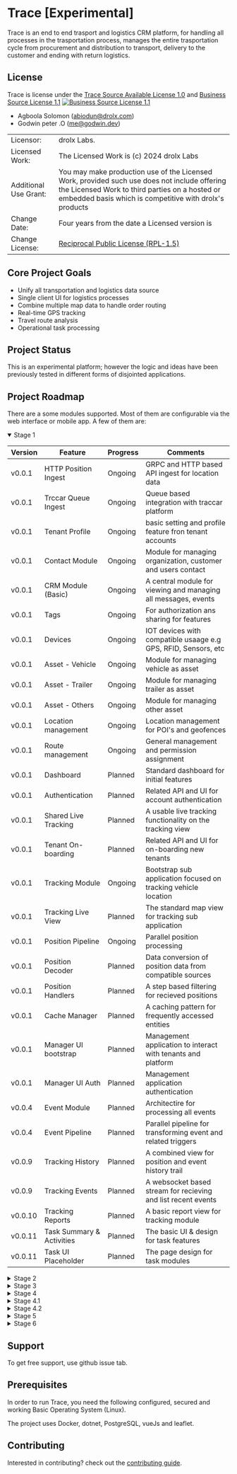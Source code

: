 # Trace [Experimental]

Trace is an end to end trasport and logistics CRM platform, for handling all processes in the trasportation process,
manages the entire trasportation cycle from procurement and distribution to transport,
delivery to the customer and ending with return logistics.

## License

Trace is license under the [Trace Source Available License 1.0](./LICENSE.md) and [Business Source License 1.1](./LICENSE\(BSL\).md) [![Business Source License 1.1](https://img.shields.io/badge/license-BSL--1.1-blue.svg?style=flat-square)](./LICENSE\(BSL\).md)

- Agboola Solomon ([abiodun@drolx.com](mailto:abiodun@drolx.com))
- Godwin peter .O ([me@godwin.dev](mailto:me@godwin.dev))

|                       |                                                                                                                                                                                                           |
| --------------------- | --------------------------------------------------------------------------------------------------------------------------------------------------------------------------------------------------------- |
| Licensor:             | drolx Labs.                                                                                                                                                                                          |
| Licensed Work:        | The Licensed Work is (c) 2024 drolx Labs                                                                                                                                                             |
| Additional Use Grant: | You may make production use of the Licensed Work, provided such use does not include offering the Licensed Work to third parties on a hosted or embedded basis which is competitive with drolx's products |
| Change Date:          | Four years from the date a Licensed version is                                                                                                                                                            |
| Change License:       | [Reciprocal Public License \(RPL-1.5\)](./LICENSE\(Change\).md)                                                                                                                                           |

## Core Project Goals
* Unify all transportation and logistics data source
* Single client UI for logistics processes
* Combine multiple map data to handle order routing
* Real-time GPS tracking
* Travel route analysis
* Operational task processing


## Project Status
This is an experimental platform; however the logic and ideas have been previously tested
in different forms of disjointed applications.


## Project Roadmap

There are a some modules supported. Most of them are configurable via the web
interface or mobile app. A few of them are:

<details open>
  <summary>Stage 1</summary>
  
| Version | Feature                   | Progress | Comments                                                       |
| ------- | ------------------------- | -------- | -------------------------------------------------------------- |
| v0.0.1  | HTTP Position Ingest      | Ongoing  | GRPC and HTTP based API ingest for location data               |
| v0.0.1  | Trccar Queue Ingest       | Ongoing  | Queue based integration with traccar platform                  |
| v0.0.1  | Tenant Profile            | Ongoing  | basic setting and profile feature fron tenant accounts         |
| v0.0.1  | Contact Module            | Ongoing  | Module for managing organization, customer and users contact   |
| v0.0.1  | CRM Module (Basic)        | Ongoing  | A central module for viewing and managing all messages, events |
| v0.0.1  | Tags                      | Ongoing  | For authorization ans sharing for features                     |
| v0.0.1  | Devices                   | Ongoing  | IOT devices with compatible usaage e.g GPS, RFID, Sensors, etc |
| v0.0.1  | Asset - Vehicle           | Ongoing  | Module for managing vehicle as asset                           |
| v0.0.1  | Asset - Trailer           | Ongoing  | Module for managing trailer as asset                           |
| v0.0.1  | Asset - Others            | Ongoing  | Module for managing other asset                                |
| v0.0.1  | Location management       | Ongoing  | Location management for POI's and geofences                    |
| v0.0.1  | Route management          | Ongoing  | General management and permission assignment                   |
| v0.0.1  | Dashboard                 | Planned  | Standard dashboard for initial features                        |
| v0.0.1  | Authentication            | Planned  | Related API and UI for account authentication                  |
| v0.0.1  | Shared Live Tracking      | Planned  | A usable live tracking functionality on the tracking view      |
| v0.0.1  | Tenant On-boarding        | Planned  | Related API and UI for on-boarding new tenants                 |
| v0.0.1  | Tracking Module           | Ongoing  | Bootstrap sub application focused on tracking vehicle location |
| v0.0.1  | Tracking Live View        | Planned  | The standard map view for tracking sub application             |
| v0.0.1  | Position Pipeline         | Ongoing  | Parallel position processing                                   |
| v0.0.1  | Position Decoder          | Planned  | Data conversion of position data from compatible sources       |
| v0.0.1  | Position Handlers         | Planned  | A step based filtering for recieved positions                  |
| v0.0.1  | Cache Manager             | Planned  | A caching pattern for frequently accessed entities             |
| v0.0.1  | Manager UI bootstrap      | Planned  | Management application to interact with tenants and platform   |
| v0.0.1  | Manager UI Auth           | Planned  | Management application authentication                          |
| v0.0.4  | Event Module              | Planned  | Architectire for processing all events                         |
| v0.0.4  | Event Pipeline            | Planned  | Parallel pipeline for transforming event and related triggers  |
| v0.0.9  | Tracking History          | Planned  | A combined view for position and event history trail           |
| v0.0.9  | Tracking Events           | Planned  | A websocket based stream for recieving and list recent events  |
| v0.0.10 | Tracking Reports          | Planned  | A basic report view for tracking module                        |
| v0.0.11 | Task Summary & Activities | Planned  | The basic UI & design for task features                        |
| v0.0.11 | Task UI Placeholder       | Planned  | The page design for task modules                               |
</details>

<details>
<summary>Stage 2</summary>

| Version | Feature                   | Progress | Comments                                                     |
| ------- | ------------------------- | -------- | ------------------------------------------------------------ |
| v0.1    | Scheduler module          | Planned  | Links cron based schedules to modules that require it        |
| v0.1    | Scheduler workers         | Planned  | Hosted process to process stored schedules                   |
| v0.1    | Routing pipeline          | Planned  | Steps for handling distance, ETA, traffic, delays, divertion |
| v0.1    | Tenant branch             | Planned  | Branch management for tenant profiles                        |
| v0.1    | Customer profile          | Planned  | Manage customers and and related entities                    |
| v0.2    | Customer Portal bootstrap | Planned  | Manage customers and and related entities                    |
| v0.2    | Dispatchers               | Planned  | Dispatchers management                                       |
| v0.2    | Dispatch team             | Planned  | Dispatch team management                                     |
| v0.2    | Tag linking               | Planned  | UI and API query to link tags to entities that require it    |
| v0.2    | Authorization resolver    | Planned  | Authorization resolver by evaluating roles, tags, etc        |
</details>

<details>
<summary>Stage 3</summary>

| Version | Feature                 | Progress | Comments                               |
| ------- | ----------------------- | -------- | -------------------------------------- |
| v0.3    | MQTT Position ingest    | Planned  | MQTT based ingest for location data    |
| v0.3    | Event (Extended)        | Planned  | Extended event capabilty               |
| v0.3    | Task management (basic) | Planned  | Task management                        |
| v0.3    | Ticket support          | Planned  | Customers ticketing and support module |
| v0.3    | Dashboard customization | Planned  | Allow dashboard customization          |
| v0.3    | Employees               | Planned  | Manage Employees                       |
| v0.3    | Passengers              | Planned  | Passengers onboarding and mangement    |
| v0.3    | Catalogs                | Planned  | Manage tenant or customer catalog      |
| v0.3    | Warehouse               | Planned  | Manage warehouses                      |
</details>


<details>
<summary>Stage 4</summary>

| Version | Feature                            | Progress | Comments                               |
| ------- | ---------------------------------- | -------- | -------------------------------------- |
| v0.4    | Task management (Position/Routing) | Planned  | Task management                        |
| v0.4    | Task management (dispather)        | Planned  | Integrate dispathcer/drivers to task   |
| v0.4    | Shipment                           | Planned  | Create and manage shipments            |
| v0.4.1  | Trip/Task Authority                | Planned  | Assign & Authorize task to dispatchers |
</details>

<details>
<summary>Stage 4.1</summary>

| Version | Feature                             | Progress | Comments                        |
| ------- | ----------------------------------- | -------- | ------------------------------- |
| v0.4.1  | Integrated DMS                      | Planned  | Upload and manage files         |
| v0.4.1  | Minio infrastruture integration     | Planned  | Implements integration to minio |
| v0.4.1  | Task management (extended relation) | Planned  | Link task to more modules       |
</details>

<details>
<summary>Stage 4.2</summary>

| Version | Feature            | Progress | Comments                                              |
| ------- | ------------------ | -------- | ----------------------------------------------------- |
| v0.4.2  | Finacial module    | Planned  | Handle Finacial options for users                     |
| v0.4.2  | Shortages          | Planned  | Basic shprtage information management                 |
| v0.4.2  | Expense management | Planned  | Users and dispatchers expense assignment and analysis |
| v0.5    | Notification       | Planned  | Notification settings and mangement                   |
</details>

<details>
<summary>Stage 5</summary>

| Version | Feature                | Progress | Comments                                     |
| ------- | ---------------------- | -------- | -------------------------------------------- |
| v0.6    | Order management       | Planned  | Basic order management                       |
| v0.6    | Invoice management     | Planned  | Basic invoice management                     |
| v0.6    | Task (Financial link)  | Planned  | Link task to expense, shortage and others    |
| v0.6    | Task (Catalogue)       | Planned  | Link task to shipped catalogue items         |
| v0.6    | Notification Templates | Planned  | Email, Chat and SMS notification templates   |
| v0.6    | Waybill                | Planned  | Manage and distribute waybills               |
| v0.6    | Equipment maintenance  | Planned  | Schedule and manage maintenance for vehicles |
</details>

<details>
<summary>Stage 6</summary>

| Version | Feature                   | Progress | Comments                                 |
| ------- | ------------------------- | -------- | ---------------------------------------- |
| v0.7    | Ticket support (Extended) | Planned  | Customers ticketing and support module   |
| v0.8    | Insurance                 | Planned  | Manage insurance plans and subscriptions |
| v0.8    | Contracts                 | Planned  | Manage customers contract                |
| v0.8.1  | Suppliers                 | Planned  | Manage Tenant suppliers                  |
| v0.8.2  | Stocks                    | Planned  | Manage tenants stocks                    |
| v0.8.3  | Custom form               | Planned  | Create and manage custom forms           |
</details>

## Support

To get free support, use github issue tab.

## Prerequisites

In order to run Trace, you need the following configured, secured  and
working Basic Operating System (Linux).

The project uses Docker, dotnet, PostgreSQL, vueJs and leaflet.

## Contributing

Interested in contributing? check out the [contributing guide](./CONTRIBUTING.md).


